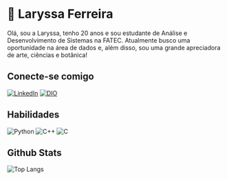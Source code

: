 # 🌿 Laryssa Ferreira
Olá, sou a Laryssa, tenho 20 anos e sou estudante de Análise e Desenvolvimento de Sistemas na FATEC. Atualmente busco uma oportunidade na área de dados e, além disso, sou uma grande apreciadora de arte, ciências e botânica!

## Conecte-se comigo
[![LinkedIn](https://img.shields.io/badge/LinkedIn-808000?style=for-the-badge&logo=linkedin&logoColor=FFF)](https://www.linkedin.com/in/laryssa-ferreira-2b0823264/)
[![DIO](https://img.shields.io/badge/DIO-808000?style=for-the-badge&logo=DIO&logoColor=FFF)](https://www.dio.me/users/laryssa_ferreira01)

## Habilidades
![Python](https://img.shields.io/badge/Python-808000?style=for-the-badge&logo=python&logoColor=FFF) 
![C++](https://img.shields.io/badge/C%2B%2B-808000?style=for-the-badge&logo=c%2B%2B&logoColor=FFF)
![C](https://img.shields.io/badge/C-808000?style=for-the-badge&logo=c&logoColor=FFF)


## Github Stats
![Top Langs](https://github-readme-stats-git-masterrstaa-rickstaa.vercel.app/api/top-langs/?username=larumf&layout=compact&bg_color=808000&border_color=30A3DC&title_color=FFF&text_color=FFF)
